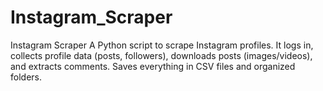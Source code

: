# Instagram_Scraper
Instagram Scraper A Python script to scrape Instagram profiles. It logs in, collects profile data (posts, followers), downloads posts (images/videos), and extracts comments. Saves everything in CSV files and organized folders.
